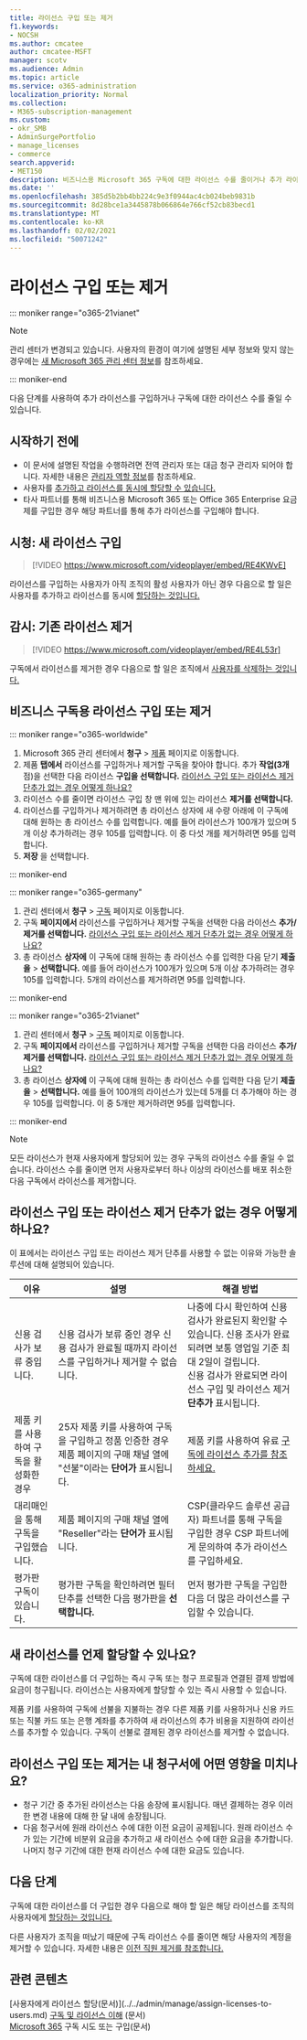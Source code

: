 ```yaml
---
title: 라이선스 구입 또는 제거
f1.keywords:
- NOCSH
ms.author: cmcatee
author: cmcatee-MSFT
manager: scotv
ms.audience: Admin
ms.topic: article
ms.service: o365-administration
localization_priority: Normal
ms.collection:
- M365-subscription-management
ms.custom:
- okr_SMB
- AdminSurgePortfolio
- manage_licenses
- commerce
search.appverid:
- MET150
description: 비즈니스용 Microsoft 365 구독에 대한 라이선스 수를 줄이거나 추가 라이선스를 구입하는 방법을 자세히 알아보는 방법을 배워야 합니다.
ms.date: ''
ms.openlocfilehash: 385d5b2bb4bb224c9e3f0944ac4cb024beb9831b
ms.sourcegitcommit: 8d28bce1a3445878b066864e766cf52cb83becd1
ms.translationtype: MT
ms.contentlocale: ko-KR
ms.lasthandoff: 02/02/2021
ms.locfileid: "50071242"
---
```

# <a name="buy-or-remove-licenses"></a>라이선스 구입 또는 제거

::: moniker range="o365-21vianet"

> [!NOTE]
> 관리 센터가 변경되고 있습니다. 사용자의 환경이 여기에 설명된 세부 정보와 맞지 않는 경우에는 [새 Microsoft 365 관리 센터 정보](https://docs.microsoft.com/microsoft-365/admin/microsoft-365-admin-center-preview?view=o365-21vianet&preserve-view=true)를 참조하세요.

::: moniker-end

다음 단계를 사용하여 추가 라이선스를 구입하거나 구독에 대한 라이선스 수를 줄일 수 있습니다.

## <a name="before-you-begin"></a>시작하기 전에

- 이 문서에 설명된 작업을 수행하려면 전역 관리자 또는 대금 청구 관리자 되어야 합니다. 자세한 내용은 [관리자 역할 정보](../../admin/add-users/about-admin-roles.md)를 참조하세요.
- 사용자를 [추가하고 라이선스를 동시에 할당할 수 있습니다.](../../admin/add-users/add-users.md)
- 타사 파트너를 통해 비즈니스용 Microsoft 365 또는 Office 365 Enterprise 요금제를 구입한 경우 해당 파트너를 통해 추가 라이선스를 구입해야 합니다.

## <a name="watch-buy-new-licenses"></a>시청: 새 라이선스 구입

> [!VIDEO https://www.microsoft.com/videoplayer/embed/RE4KWvE]

라이선스를 구입하는 사용자가 아직 조직의 활성 사용자가 아닌 경우 다음으로 할 일은 사용자를 추가하고 라이선스를 동시에 [할당하는 것입니다.](../../admin/add-users/add-users.md)

## <a name="watch-remove-existing-licenses"></a>감시: 기존 라이선스 제거

> [!VIDEO https://www.microsoft.com/videoplayer/embed/RE4L53r]

구독에서 라이선스를 제거한 경우 다음으로 할 일은 조직에서 [사용자를 삭제하는 것입니다.](../../admin/add-users/delete-a-user.md)

## <a name="buy-or-remove-licenses-for-your-business-subscription"></a>비즈니스 구독용 라이선스 구입 또는 제거

::: moniker range="o365-worldwide"

1. Microsoft 365 관리 센터에서 **청구** \> <a href="https://go.microsoft.com/fwlink/p/?linkid=842054" target="_blank">제품</a> 페이지로 이동합니다.
2. 제품 **탭에서** 라이선스를 구입하거나 제거할 구독을 찾아야 합니다. 추가 **작업(3개** 점)을 선택한 다음 라이선스 **구입을 선택합니다.** [라이선스 구입 또는 라이선스 제거 단추가 없는 경우 어떻게 하나요?](#what-if-i-dont-see-the-buy-licenses-or-remove-licenses-buttons)
3. 라이선스 수를 줄이면 라이선스 구입 창 맨  위에 있는 라이선스 **제거를 선택합니다.**
4. 라이선스를 구입하거나 제거하려면  총 라이선스  상자에 새 수량 아래에 이 구독에 대해 원하는 총 라이선스 수를 입력합니다. 예를 들어 라이선스가 100개가 있으며 5개 이상 추가하려는 경우 105를 입력합니다. 이 중 다섯 개를 제거하려면 95를 입력합니다.
5. **저장** 을 선택합니다.

::: moniker-end

::: moniker range="o365-germany"

1. 관리 센터에서 **청구** \> <a href="https://go.microsoft.com/fwlink/p/?linkid=847745" target="_blank">구독</a> 페이지로 이동합니다.
2. 구독 **페이지에서** 라이선스를 구입하거나 제거할 구독을 선택한 다음 라이선스 **추가/제거를 선택합니다.** [라이선스 구입 또는 라이선스 제거 단추가 없는 경우 어떻게 하나요?](#what-if-i-dont-see-the-buy-licenses-or-remove-licenses-buttons)
3. 총 라이선스 **상자에** 이 구독에 대해 원하는 총 라이선스 수를 입력한 다음 닫기 **제출을** \> **선택합니다.** 예를 들어 라이선스가 100개가 있으며 5개 이상 추가하려는 경우 105를 입력합니다. 5개의 라이선스를 제거하려면 95를 입력합니다.

::: moniker-end

::: moniker range="o365-21vianet"

1. 관리 센터에서 **청구** \> <a href="https://go.microsoft.com/fwlink/p/?linkid=850626" target="_blank">구독</a> 페이지로 이동합니다.
2. 구독 **페이지에서** 라이선스를 구입하거나 제거할 구독을 선택한 다음 라이선스 **추가/제거를 선택합니다.** [라이선스 구입 또는 라이선스 제거 단추가 없는 경우 어떻게 하나요?](#what-if-i-dont-see-the-buy-licenses-or-remove-licenses-buttons)
3. 총 라이선스 **상자에** 이 구독에 대해 원하는 총 라이선스 수를 입력한 다음 닫기 **제출을** \> **선택합니다.** 예를 들어 100개의 라이선스가 있는데 5개를 더 추가해야 하는 경우 105를 입력합니다. 이 중 5개만 제거하려면 95를 입력합니다.

::: moniker-end

> [!NOTE]
> 모든 라이선스가 현재 사용자에게 할당되어 있는 경우 구독의 라이선스 수를 줄일 수 없습니다. 라이선스 수를 줄이면 [](../../admin/manage/remove-licenses-from-users.md)먼저 사용자로부터 하나 이상의 라이선스를 배포 취소한 다음 구독에서 라이선스를 제거합니다.

## <a name="what-if-i-dont-see-the-buy-licenses-or-remove-licenses-buttons"></a>라이선스 구입 또는 라이선스 제거 단추가 없는 경우 어떻게 하나요?

이 표에서는 라이선스 구입  또는 라이선스  제거 단추를 사용할 수 없는 이유와 가능한 솔루션에 대해 설명되어 있습니다.

|이유  |설명  |해결 방법  |
|---------|---------|---------|
|신용 검사가 보류 중입니다. |신용 검사가 보류 중인 경우 신용 검사가 완료될 때까지 라이선스를 구입하거나 제거할 수 없습니다.  | 나중에 다시 확인하여 신용 검사가 완료된지 확인할 수 있습니다. 신용 조사가 완료되려면 보통 영업일 기준 최대 2일이 걸립니다.<br/>신용 검사가 완료되면 라이선스 구입  및 라이선스 제거 **단추가** 표시됩니다. |
|제품 키를 사용하여 구독을 활성화한 경우| 25자 제품 키를 사용하여 구독을 구입하고 정품 인증한 경우 제품 페이지의  구매 채널 열에 "선불"이라는 **단어가** 표시됩니다.  |제품 키를 사용하여 유료 [구독에 라이선스 추가를 참조하세요.](add-licenses-using-product-key.md) |
|대리매인을 통해 구독을 구입했습니다.| 제품 페이지의 구매 채널 열에 "Reseller"라는 **단어가** 표시됩니다.  | CSP(클라우드 솔루션 공급자) 파트너를 통해 구독을 구입한 경우 CSP 파트너에게 문의하여 추가 라이선스를 구입하세요.        |
|평가판 구독이 있습니다. | 평가판 구독을 확인하려면 필터 단추를 선택한 다음 평가판을 **선택합니다.** | 먼저 평가판 구독을 구입한 다음 더 많은 라이선스를 구입할 수 있습니다.|

## <a name="when-will-the-new-licenses-be-available-to-assign"></a>새 라이선스를 언제 할당할 수 있나요?

구독에 대한 라이선스를 더 구입하는 즉시 구독 또는 청구 프로필과 연결된 결제 방법에 요금이 청구됩니다. 라이선스는 사용자에게 할당할 수 있는 즉시 사용할 수 있습니다.

제품 키를 사용하여 구독에 선불을 지불하는 경우 다른 제품 키를 사용하거나 신용 카드 또는 직불 카드 또는 은행 계좌를 추가하여 새 라이선스의 추가 비용을 지원하여 라이선스를 추가할 수 있습니다. 구독이 선불로 결제된 경우 라이선스를 제거할 수 없습니다.

## <a name="how-does-buying-or-removing-licenses-affect-my-billing-statements"></a>라이선스 구입 또는 제거는 내 청구서에 어떤 영향을 미치나요?

- 청구 기간 중 추가된 라이선스는 다음 송장에 표시됩니다. 매년 결제하는 경우 이러한 변경 내용에 대해 한 달 내에 송장됩니다.
- 다음 청구서에 원래 라이선스 수에 대한 이전 요금이 공제됩니다. 원래 라이선스 수가 있는 기간에 비분위 요금을 추가하고 새 라이선스 수에 대한 요금을 추가합니다. 나머지 청구 기간에 대한 현재 라이선스 수에 대한 요금도 있습니다.

## <a name="next-steps"></a>다음 단계

구독에 대한 라이선스를 더 구입한 경우 다음으로 해야 할 일은 해당 라이선스를 조직의 사용자에게 [할당하는 것입니다.](../../admin/manage/assign-licenses-to-users.md)

다른 사용자가 조직을 떠났기 때문에 구독 라이선스 수를 줄이면 해당 사용자의 계정을 제거할 수 있습니다. 자세한 내용은 [이전 직원 제거를 참조합니다.](../../admin/add-users/remove-former-employee.md)

## <a name="related-content"></a>관련 콘텐츠

[사용자에게 라이선스 할당(문서)\](../../admin/manage/assign-licenses-to-users.md)
[구독 및 라이선스 이해](subscriptions-and-licenses.md) (문서)\
[Microsoft 365](../try-or-buy-microsoft-365.md) 구독 시도 또는 구입(문서)